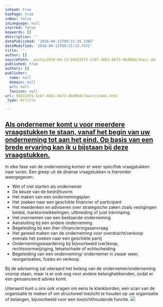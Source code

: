 ```yaml
---
inFeed: true
hasPage: true
inNav: false
inLanguage: null
starred: false
keywords: []
description: ''
datePublished: '2016-04-13T09:21:25.138Z'
dateModified: '2016-04-13T09:21:23.747Z'
title: ''
author: []
sourcePath: _posts/2016-04-13-59431975-1cbf-4bb1-bb73-4bd9bdc7eacc.md
published: true
authors: []
publisher:
  name: null
  domain: null
  url: null
  favicon: null
url: 59431975-1cbf-4bb1-bb73-4bd9bdc7eacc/index.html
_type: Article

---
```

## [Als ondernemer komt u voor meerdere vraagstukken te staan, vanaf het begin van uw onderneming tot aan het eind. Op basis van een brede ervaring kan ik u bijstaan bij deze vraagstukken.][0]

In elke fase van de onderneming komen er weer specifiek vraagstukken naar voren. Een greep uit de diverse vraagstukken is hieronder weergegeven:

* Wel of niet starten als ondernemer
* De keuze van de bedrijfsvorm
* Het maken van een ondernemingsplan
* Het zoeken naar een geschikte financier of participant
* Het meedenken en adviseren over strategische zaken zoals vestigingen beleid, marktontwikkelingen, uitbreiding of juist inkrimping.
* Het overnemen van een bestaande onderneming
* Aansluiting bij een andere onderneming
* Begeleiding bij een (her-)financieringsaanvraag
* Het gereed maken van de onderneming voor overdracht/verkoop evenals het zoeken naar een geschikte partij
* Ondernemingswaardering bij bijvoorbeeld (ver)koop, rechtsvormwijziging, letselschade of echtscheiding
* Begeleiding van een onderneming/ ondernemer in zwaar weer, reorganisaties, fusies en verkoop

Bij de advisering zal uiteraard het belang van de ondernemer/onderneming voorop staan, maar is er ook oog voor andere belanghebbenden, zodat er een genuanceerd advies komt.

Uiteraard kunt u ons ook vragen om eens te klankborden, een scan van de organisatie te maken of om structureel toezicht te houden op uw organisatie of belangen, bijvoorbeeld voor een toezichthoudende functie.
![](https://the-grid-user-content.s3-us-west-2.amazonaws.com/ef785166-dc5c-471a-87ce-2a27003e123b.jpg)

[0]: http://gh-advies.nl/ondernemersadvies.html